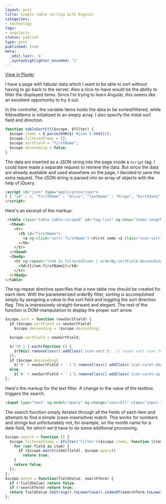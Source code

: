 ```yaml
---
layout: post
title: Simple table sorting with Angular
categories:
- technology
tags:
- angularjs
status: publish
type: post
published: true
meta:
  _edit_last: '1'
  _syntaxhighlighter_encoded: '1'
---
```

<a href="http://plnkr.co/edit/rynrXkzGcSHeWZrSXENl" target="_blank">View in Plunkr</a>

I have a page with tabular data which I want to be able to sort without having to go back to the server. Also a nice-to-have would be the ability to filter the displayed items. Since I'm trying to learn Angular, this seems like an excellent opportunity to try it out.

In the controller, the variable items holds the data to be sorted/filtered, while filteredItems is initialized to an empty array. I also specify the initial sort field and direction.  

``` javascript
function tableSortCtl($scope, $filter) {
  $scope.items = $.parseJSON($('#json').html());
  $scope.filteredItems = [];
  $scope.sortField = "firstName";
  $scope.descending = false;
}
```

The data are inserted as a JSON string into the page inside a `script` tag.  I could have made a separate request to retrieve the data.  But since the data are already available and used elsewhere on the page, I decided to save the extra request.  The JSON string is parsed into an array of objects with the help of jQuery.

``` html
<script id="json" type="application/json">
[ { "id" : 1, "firstName" : "Alice", "lastName" : "Krige", "birthdate" : "1954-06-28", "address" : "123 Main Street", "phone" : "111-222-3333" }, { "id" : 2, "firstName" : "Bob", "lastName" : "Probert", "birthdate" : "1965-06-05", "address" : "23 Elm Street", "phone" : "359-324-1494" }, { "id" : 3, "firstName" : "Charlie", "lastName" : "Darwin", "birthdate" : "1809-02-12", "address" : "65 Finch Alley", "phone" : "782-624-6038" } ]
</script>
```

Here's an excerpt of the markup:

``` html
 <table class="table table-striped" id="tag-list" ng-show="items.length > 0">
  <thead>
    <tr>
      <th id="firstName">
        <a ng-click="sort('firstName')">First name <i class="icon-sort"></i></a>
      </th>
    </tr>
  </thead>
  <tbody>
    <tr ng-repeat="item in filteredItems | orderBy:sortField:descending">
      <td>{{item.firstName}}</td>
    </tr>
  </tbody>
</table>
```

The ng-repeat directive specifies that a new table row should be created for each item. With the parameterized orderBy filter, sorting is accomplished simply by assigning a value to the sort field and toggling the sort direction flag.  This is impressively straight-forward and elegant. The rest of the function is DOM-manipulation to display the proper sort arrow.

``` javascript
$scope.sort = function (newSortField) {
  if ($scope.sortField == newSortField)
    $scope.descending = !$scope.descending;

  $scope.sortField = newSortField;

  $('th i').each(function () {
    $(this).removeClass().addClass('icon-sort');  // reset sort icon for columns with existing icons
  });
  if ($scope.descending)
    $('#' + newSortField + ' i').removeClass().addClass('icon-caret-down');
  else
    $('#' + newSortField + ' i').removeClass().addClass('icon-caret-up');    
};
```

Here's the markup for the text filter.  A change to the value of the textbox triggers the search.

``` html
<input type="text" ng-model="query" ng-change="search()" class="input-large" placeholder="Filter" />
```

The search function simply iterates through all the fields of each item and attempts to find a simple (case-insensitive) match.  This works for numbers and strings but unfortunately not, for example, on the month name for a date field, for which we'd have to do some additional processing.

``` javascript
$scope.search = function () {
  $scope.filteredItems = $filter('filter')($scope.items, function (item) {
    for (var field in item) {
      if ($scope.match(item[field], $scope.query))
        return true;
    }
    return false;
  });
};
$scope.match = function(fieldValue, searchTerm) {
  if (!fieldValue) return false;
  if (!searchTerm) return true;
  return fieldValue.toString().toLowerCase().indexOf(searchTerm.toLowerCase()) >= 0;
};
```
